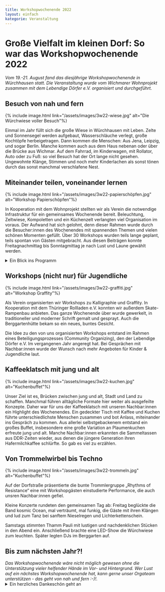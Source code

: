```yaml
---
title: Workshopwochenende 2022
layout: einfach
kategorie: Veranstaltung
---
```


# Große Vielfalt im kleinen Dorf: So war das Workshopwochenende 2022

<div class="wichtig">
  <p> </p> <p> </p>
  <i> Vom 19.-21. August fand das diesjährige Workshopwochenende in Würchhausen statt. Die Veranstaltung wurde vom Wichmarer Wohnprojekt zusammen mit dem Lebendige Dörfer e.V. organisiert und durchgeführt. </i>
  <p> </p>
</div>



## Besuch von nah und fern

{% include image.html link="/assets/images/3w22-wiese.jpg" alt="Die Würchwiese voller Besuch"%}
<div class="bericht">
  <p> </p>
  <p> </p>
  Einmal im Jahr füllt sich die große Wiese in Würchhausen mit Leben. Zelte und Sonnensegel werden aufgebaut, Wasserschläuche verlegt, große Kochtöpfe herbeigetragen. Dann kommen die Menschen: Aus Jena,  Leipzig, und sogar Berlin. Manche kommen auch aus dem Haus nebenan oder über die Brücke aus Wichmar. Auf dem Fahrrad, im Kinderwagen, mit Rollator, Auto oder zu Fuß: so viel Besuch hat der Ort lange nicht gesehen. Ungewohnte Klänge, Stimmen und noch mehr Kinderlachen als sonst tönen durch das sonst manchmal verschlafene Nest.
  <p> </p>
</div>

## Miteinander teilen, voneinander lernen

{% include image.html link="/assets/images/3w22-papierschöpfen.jpg" alt="Workshop Papierschöpfen"%}

<div class="bericht">
  <p> </p>
  <p> </p>
  In Kooperation mit dem Wohnprojekt stellten wir als Verein die notwendige Infrastruktur für ein gemeinsames Wochenende bereit. Beleuchtung, Zeltwiese, Kompoletten und ein Küchenzelt verlangten viel Organisation im voraus. Der Aufwand hat sich gelohnt, denn dieser Rahmen wurde durch die Besucher:innen des Wochenendes mit spannenden Themen und vielen schönen Momenten gefüllt. Über 30 Workshops wurden teils lange geplant, teils spontan von Gästen mitgebracht. Aus diesen Beiträgen konnte Freitagnachmittag bis Sonntagmittag je nach Lust und Laune gewählt werden.
  <p> </p>
</div>

<details>
  <summary class="details-bericht"> Ein Blick ins Programm </summary> <p> </p>
{% include image.html link="/assets/images/3w22-programm.jpg" alt="Workshop Papierschöpfen"%}
  <ul class="bericht">
    <li> Aktive Elternschaft </li>
    <li>	Capture the Flag (Geländespiel) </li>
    <li>  Berggarten - a garden with future? (Gesprächsrunde) </li>
    <li> Vortrag von Fairwertbar e.V. </li>
    <li>	Papier schöpfen </li>
    <li>	Graffiti </li>
    <li>	Kalligraphie </li>
    <li>	Skate-Rampenbau </li>
    <li>	Solidarische Ökonomie </li>
    <li>	Jonglieren </li>
    <li>	Radikale Therapie </li>
    <li>	Open Street Map selber bauen </li>
    <li>	Vortrag von ROSA - Rolling Safe Space e.V. </li>
    <li>	Basteln mit Schafwolle </li>
    <li>	Schach </li>
    <li>	Get to know Latin Dance </li>
    <li>	Handelspolitik und Du </li>
    <li>	Reise der Zapatistas </li>
    <li>	Körperarbeit & Massage </li>
    <li>	Rhythms of Resistance (widerständiges Trommeln) </li>
    <li>	Basteln mit Müll </li>
    <li>	Digitale Selbstverteidigung </li>
    <li>	Klimapolitik & Emissionshandel </li>
    <li>	Geschichten recyclen </li>
    <li>	Spaziergang zu den Streuobstwiesen </li>
    <li>	Tanzmeditation </li>
    <li>  Windelfrei & Babytalk </li>

  </ul>
</details> <p> </p>

## Workshops (nicht nur) für Jugendliche
{% include image.html link="/assets/images/3w22-graffiti.jpg" alt="Workshop Graffity"%}
<div class="bericht">
  Als Verein organisierten wir Workshops zu Kalligraphie und Graffity. In Kooperation mit dem Thüringer Rollladen e.V. konnten wir außerdem Skate-Rampenbau anbieten. Das ganze Wochenende über wurde gewerkelt, in traditioneller und moderner Schrift gemalt und gesprayt. Auch die Berggartenhütte bekam so ein neues, buntes Gesicht.
  <p> </p>
  Die Idee zu den von uns organisierten Workshops entstand im Rahmen eines Beteiligungsprozesses (Community Organizing), den der Lebendige Dörfer e.V. Im vergangenen Jahr angeregt hat. Bei Gesprächen mit Nachbar:innen wurde der Wunsch nach mehr Angeboten für Kinder & Jugendliche laut.
  </div>
  <p> </p>

## Kaffeeklatsch mit jung und alt

{% include image.html link="/assets/images/3w22-kuchen.jpg" alt="Kuchenbuffet"%}

<div class="bericht">
Unser Ziel ist es, Brücken zwischen jung und alt, Stadt und Land zu schaffen. Manchmal führen alltägliche Formate hier weiter als ausgefeilte Konzepte. Daher war für uns der Kaffeeklatsch mit unseren Nachbar:innen ein Highlight des Wochenendes. Ein gedeckter Tisch mit Kaffee und Kuchen führte unterschiedlichste Menschen zusammen und bot Anlass, miteinander ins Gespräch zu kommen. Aus allerlei selbstgebackenem entstand ein großes Buffet, insbesondere eine große Variation an Plaumenkuchen erfreute jung und alt. Manche Nachbar:innen erkannten die Sammeltassen aus DDR-Zeiten wieder, aus denen die jüngere Generation ihren Hafermilchkaffee schlürfte. So gab es viel zu erzählen.
</div>
<p> </p>


## Von Trommelwirbel bis Techno  
{% include image.html link="/assets/images/3w22-trommeln.jpg" alt="Kuchenbuffet"%}
<div class="bericht">
  Auf der Dorfstraße präsentierte die bunte Trommlergruppe „Rhythms of Resistance“ eine mit Workshopgästen einstudierte Performance, die auch unsren Nachbar:innen gefiel.
  <p> </p>
  Kleine Konzerte rundeten den gemeinsamen Tag ab: Freitag beglückte die Band kosmic Ocean, mal verträumt, mal funkig, die Gäste mit ihren Klängen und lud zum Tanz bei sanftem Nieselregen und Lichterkettenschein.
  <p> </p>
  Samstags stimmten Thamm Pauli mit lustigen und nachdenklichen Stücken in den Abend ein. Anschließend brachte eine LED-Show die Würchwiese zum leuchten. Später legten DJs im Berggarten auf.
  </div>

## Bis zum nächsten Jahr?!

<div class="wichtig">
  <i> Das Workshopwochenende wäre nicht möglich gewesen ohne die Unterstützung vieler helfender Hände im Vor- und Hintergrund. Wer Lust auf ein nächstes Workshopwochenende hat, kann gerne unser Orgateam unterstützen - das geht von nah und fern :-)!.
 </i>
</div>

  <details>
    <summary class="details-bericht"> Ein herzliches Dankeschön geht an </summary> <p> </p>
    <ul class="bericht">
    <p> </p>

      <li> Alle, die beim Auf- und Abbau geholfen haben </li>
      <li>	Allen Workshop-Anbietenden die ihre Zeit und Kreativität geteilt haben </li>
      <li>  Dem Awareness-Team für seine Präsenz und Unterstützung </li>
      <li> Jo für die Koordination des Programms</li>
      <li>	Der Familie Schmidt, für die Nutzung von Würchwiese und Zeltplatz </li>
      <li>	Die Gemeinde Wichmar, die uns mit Bierbankgarnituren, Kaffeemaschine und Transport geholfen hat </li>
      <li>	Nati, Jonathan und Yvonne für die Kinderbetreuung </li>
      <li>	Den Bands und DJs für das Musikprogramm und Andy für die technische Expertise </li>
      <li>	Dem DJR für die Ausleihe von Zelten und Bierbankgarnituren </li>
      <li>	An David Du Bellier für das wunderbare Sonnensegel </li>
      <li>	Die fleißigen Handwerker:innen bei den Aktionstagen zum Bau von Geländern, Bühne und Kompoletten </li>
      <li>	Die Bäcker:innen, die das fantastische Kuchenbuffet bereichert haben </li>
      <li>	All Jene, die uns durch ihre Spenden ermöglichen, die Ausgaben zu decken und das Workshopwochenende möglichst tauschlogikfrei zu gestalten </li>
  </ul>
</details>
<p> </p>
